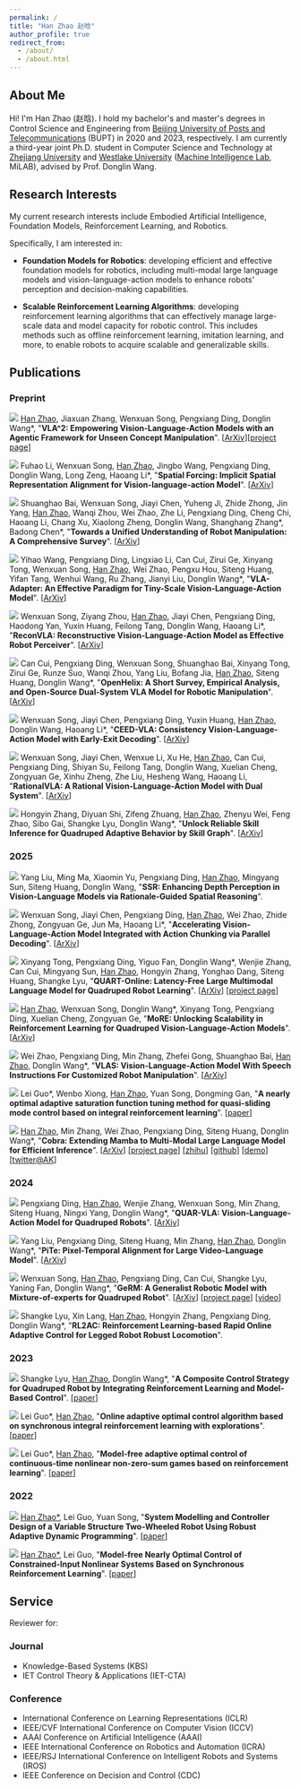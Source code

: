 ```yaml
---
permalink: /
title: "Han Zhao 赵晗"
author_profile: true
redirect_from: 
  - /about/
  - /about.html
---
```


<h2 id='about'>About Me</h2>

Hi! I'm Han Zhao (赵晗). I hold my bachelor's and master's degrees in Control Science and Engineering from <a href="https://www.bupt.edu.cn/">Beijing University of Posts and Telecommunications</a> (BUPT) in 2020 and 2023, respectively. I am currently a third-year joint Ph.D. student in Computer Science and Technology at <a href="https://www.zju.edu.cn/">Zhejiang University</a> and <a href="https://www.westlake.edu.cn/">Westlake University</a> (<a href="https://milab.westlake.edu.cn/">Machine Intelligence Lab</a>, MiLAB), advised by Prof. Donglin Wang. 


<h2 id='research-interests'>Research Interests</h2>
My current research interests include Embodied Artificial Intelligence, Foundation Models, Reinforcement Learning, and Robotics. 

Specifically, I am interested in:
- **Foundation Models for Robotics**: developing efficient and effective foundation models for robotics, including multi-modal large language models and vision-language-action models to enhance robots' perception and decision-making capabilities.

- **Scalable Reinforcement Learning Algorithms**: developing reinforcement learning algorithms that can effectively manage large-scale data and model capacity for robotic control. This includes methods such as offline reinforcement learning, imitation learning, and more, to enable robots to acquire scalable and generalizable skills.

<!--
- **Motion Planning and Control for Legged Robots**: developing motion planning and control algorithms for legged robots, including bipedal and quadruped robots, to enable them to perform complex tasks in real-world environments.

<h2 id='news'>News</h2>

* **[March 4, 2025]** A new [paper](https://arxiv.org/abs/2503.02310) about accelerating the action decoding process of VLA has been online! Check out the paper and our model PD-VLA!

* **[January 28, 2025]** Two papers ([QUART-Online](https://arxiv.org/abs/2412.15576) and [MoRE](https://arxiv.org/abs/2503.08007)) have been accepted for ICRA 2025!

* **[January 23, 2025]** [VLAS](https://arxiv.org/abs/2502.13508), a work about integrating speech instruction as a new modality into VLA, has been accepted for ICLR 2025!

* **[January 9, 2025]** One paper about control theory with my former supervisor during the master's program has been accepted for Neurocomputing!

* **[December 10, 2024]** [Cobra](https://arxiv.org/abs/2403.14520) have been accepted for AAAI-25!

* **[July 4, 2024]** Two papers ([PiTe](https://arxiv.org/abs/2409.07239) and [QUAR-VLA](https://arxiv.org/abs/2312.14457)) have been accepted for ECCV 2024!

* **[June 30, 2024]** [GeRM](https://arxiv.org/abs/2403.13358) has been accepted for IROS 2024!

* **[May 14, 2024]** One paper (RL2AC) has been accepted for RSS 2024!

* **[March 22, 2024]** A new [paper](https://arxiv.org/abs/2403.14520) about Cobra, an efficient multi-modal large language model, was released. [Project page](https://sites.google.com/view/cobravlm) has been available. The paper has been featured by [Hugging Face Daily Papers](https://huggingface.co/papers?date=2024-03-22)! [Demo](https://huggingface.co/spaces/han1997/cobra) has been available!

* **[March 20, 2024]** A new [paper](https://arxiv.org/abs/2403.13358) about GeRM, a generalist robotic model with the mixture-of-experts architecture and RL training method for quadruped robot, was released. [Project page](https://songwxuan.github.io/GeRM/) has been available. [Video](https://www.youtube.com/watch?v=tjgIxsXW0JU) has been available!
-->


<h2 id='publications'>Publications</h2>

### Preprint
<a href="https://arxiv.org/abs/2510.14902" target="_blank"><img src="https://img.shields.io/badge/arXiv-2510.14902-B31B1B?style=for-the-badge"></a> <u>Han Zhao</u>, Jiaxuan Zhang, Wenxuan Song, Pengxiang Ding, Donglin Wang\*, &quot;**VLA^2: Empowering Vision-Language-Action Models with an Agentic Framework for Unseen Concept Manipulation**&quot;. [[ArXiv](https://arxiv.org/pdf/2510.14902.pdf)][[project page](https://vla-2.github.io/)]

<a href="https://arxiv.org/abs/2510.12276" target="_blank"><img src="https://img.shields.io/badge/arXiv-2510.12276-B31B1B?style=for-the-badge"></a> Fuhao Li, Wenxuan Song, <u>Han Zhao</u>, Jingbo Wang, Pengxiang Ding, Donglin Wang, Long Zeng, Haoang Li\*, &quot;**Spatial Forcing: Implicit Spatial Representation Alignment for Vision-language-action Model**&quot;. [[ArXiv](https://arxiv.org/pdf/2510.12276.pdf)]

<a href="https://arxiv.org/abs/2510.10903" target="_blank"><img src="https://img.shields.io/badge/arXiv-2510.10903-B31B1B?style=for-the-badge"></a> Shuanghao Bai, Wenxuan Song, Jiayi Chen, Yuheng Ji, Zhide Zhong, Jin Yang, <u>Han Zhao</u>, Wanqi Zhou, Wei Zhao, Zhe Li, Pengxiang Ding, Cheng Chi, Haoang Li, Chang Xu, Xiaolong Zheng, Donglin Wang, Shanghang Zhang\*, Badong Chen\*, &quot;**Towards a Unified Understanding of Robot Manipulation: A Comprehensive Survey**&quot;. [[ArXiv](https://arxiv.org/pdf/2510.10903.pdf)]

<a href="https://arxiv.org/abs/2509.09372" target="_blank"><img src="https://img.shields.io/badge/arXiv-2509.09372-B31B1B?style=for-the-badge"></a> Yihao Wang, Pengxiang Ding, Lingxiao Li, Can Cui, Zirui Ge, Xinyang Tong, Wenxuan Song, <u>Han Zhao</u>, Wei Zhao, Pengxu Hou, Siteng Huang, Yifan Tang, Wenhui Wang, Ru Zhang, Jianyi Liu, Donglin Wang\*, &quot;**VLA-Adapter: An Effective Paradigm for Tiny-Scale Vision-Language-Action Model**&quot;. [[ArXiv](https://arxiv.org/pdf/2509.09372.pdf)]

<a href="https://arxiv.org/abs/2508.10333" target="_blank"><img src="https://img.shields.io/badge/arXiv-2508.10333-B31B1B?style=for-the-badge"></a> Wenxuan Song, Ziyang Zhou, <u>Han Zhao</u>, Jiayi Chen, Pengxiang Ding, Haodong Yan, Yuxin Huang, Feilong Tang, Donglin Wang, Haoang Li\*, &quot;**ReconVLA: Reconstructive Vision-Language-Action Model as Effective Robot Perceiver**&quot;. [[ArXiv](https://arxiv.org/pdf/2508.10333.pdf)]

<a href="https://arxiv.org/abs/2505.03912" target="_blank"><img src="https://img.shields.io/badge/arXiv-2505.03912-B31B1B?style=for-the-badge"></a> Can Cui, Pengxiang Ding, Wenxuan Song, Shuanghao Bai, Xinyang Tong, Zirui Ge, Runze Suo, Wanqi Zhou, Yang Liu, Bofang Jia, <u>Han Zhao</u>, Siteng Huang, Donglin Wang\*, &quot;**OpenHelix: A Short Survey, Empirical Analysis, and Open-Source Dual-System VLA Model for Robotic Manipulation**&quot;. [[ArXiv](https://arxiv.org/pdf/2505.03912.pdf)]

<a href="https://arxiv.org/abs/2506.13725" target="_blank"><img src="https://img.shields.io/badge/arXiv-2506.13725-B31B1B?style=for-the-badge"></a> Wenxuan Song, Jiayi Chen, Pengxiang Ding, Yuxin Huang, <u>Han Zhao</u>, Donglin Wang, Haoang Li\*, &quot;**CEED-VLA: Consistency Vision-Language-Action Model with Early-Exit Decoding**&quot;. [[ArXiv](https://arxiv.org/pdf/2506.13725.pdf)]

<a href="https://arxiv.org/abs/2506.10826" target="_blank"><img src="https://img.shields.io/badge/arXiv-2506.10826-B31B1B?style=for-the-badge"></a> Wenxuan Song, Jiayi Chen, Wenxue Li, Xu He, <u>Han Zhao</u>, Can Cui, Pengxiang Ding, Shiyan Su, Feilong Tang,
 Donglin Wang, Xuelian Cheng, Zongyuan Ge, Xinhu Zheng, Zhe Liu, Hesheng Wang, Haoang Li, &quot;**RationalVLA: A Rational Vision-Language-Action Model with Dual System**&quot;. [[ArXiv](https://arxiv.org/pdf/2506.10826.pdf)]

<a href="https://arxiv.org/abs/2311.06015" target="_blank"><img src="https://img.shields.io/badge/arXiv-2311.06015-B31B1B?style=for-the-badge"></a> Hongyin Zhang, Diyuan Shi, Zifeng Zhuang, <u>Han Zhao</u>, Zhenyu Wei, Feng Zhao, Sibo Gai, Shangke Lyu, Donglin Wang\*, &quot;**Unlock Reliable Skill Inference for Quadruped Adaptive Behavior by Skill Graph**&quot;. [[ArXiv](https://arxiv.org/abs/2311.06015)]

### 2025
<a target="_blank"><img src="https://img.shields.io/badge/NIPS-2025-blue?style=for-the-badge"></a> Yang Liu, Ming Ma, Xiaomin Yu, Pengxiang Ding, <u>Han Zhao</u>, Mingyang Sun, Siteng Huang, Donglin Wang, &quot;**SSR: Enhancing Depth Perception in Vision-Language Models via Rationale-Guided Spatial Reasoning**&quot;.

<a href="https://arxiv.org/abs/2503.02310" target="_blank"><img src="https://img.shields.io/badge/IROS-2025-blue?style=for-the-badge"></a> Wenxuan Song, Jiayi Chen, Pengxiang Ding, <u>Han Zhao</u>, Wei Zhao, Zhide Zhong, Zongyuan Ge, Jun Ma, Haoang Li\*, &quot;**Accelerating Vision-Language-Action Model Integrated with Action Chunking via Parallel Decoding**&quot;. [[ArXiv](https://arxiv.org/pdf/2503.02310.pdf)]

<a href="https://arxiv.org/abs/2412.15576" target="_blank"><img src="https://img.shields.io/badge/ICRA-2025-blue?style=for-the-badge"></a> Xinyang Tong, Pengxiang Ding, Yiguo Fan, Donglin Wang\*, Wenjie Zhang, Can Cui, Mingyang Sun, <u>Han Zhao</u>, Hongyin Zhang, Yonghao Dang, Siteng Huang, Shangke Lyu, &quot;**QUART-Online: Latency-Free Large Multimodal Language Model for Quadruped Robot Learning**&quot;. [[ArXiv](https://arxiv.org/pdf/2412.15576.pdf)] [[project page](https://quart-online.github.io/)]

<a href="https://arxiv.org/abs/2503.08007" target="_blank"><img src="https://img.shields.io/badge/ICRA-2025-blue?style=for-the-badge"></a> <u>Han Zhao</u>, Wenxuan Song, Donglin Wang\*, Xinyang Tong, Pengxiang Ding, Xuelian Cheng, Zongyuan Ge, &quot;**MoRE: Unlocking Scalability in Reinforcement Learning for Quadruped Vision-Language-Action Models**&quot;. [[ArXiv](https://arxiv.org/pdf/2503.08007.pdf)]

<a href="https://arxiv.org/abs/2502.13508" target="_blank"><img src="https://img.shields.io/badge/ICLR-2025-blue?style=for-the-badge"></a> Wei Zhao, Pengxiang Ding, Min Zhang, Zhefei Gong, Shuanghao Bai, <u>Han Zhao</u>, Donglin Wang\*, &quot;**VLAS: Vision-Language-Action Model With Speech Instructions For Customized Robot Manipulation**&quot;. [[ArXiv](https://arxiv.org/pdf/2502.13508.pdf)]

<a href="https://www.sciencedirect.com/science/article/pii/S0925231225000359?via%3Dihub" target="_blank"><img src="https://img.shields.io/badge/Neuro-2025-green?style=for-the-badge"></a> Lei Guo\*, Wenbo Xiong, <u>Han Zhao</u>, Yuan Song, Dongming Gan, &quot;**A nearly optimal adaptive saturation function tuning method for quasi-sliding mode control based on integral reinforcement learning**&quot;. [[paper](https://www.sciencedirect.com/science/article/pii/S0925231225000359?via%3Dihub)]

<a href="https://arxiv.org/abs/2403.14520" target="_blank"><img src="https://img.shields.io/badge/AAAI-2025-blue?style=for-the-badge"></a> <u>Han Zhao</u>, Min Zhang, Wei Zhao, Pengxiang Ding, Siteng Huang, Donglin Wang\*, &quot;**Cobra: Extending Mamba to Multi-Modal Large Language Model for Efficient Inference**&quot;. [[ArXiv](https://arxiv.org/pdf/2403.14520.pdf)] [[project page](https://sites.google.com/view/cobravlm)] [[zhihu](https://zhuanlan.zhihu.com/p/688544752)] [[github](https://github.com/h-zhao1997/cobra)] [[demo](https://huggingface.co/spaces/han1997/cobra)] [[twitter@AK](https://twitter.com/_akhaliq/status/1771033002748837953?t=6S4PVZXg6GcXqi_-PFzipw&s=19)]

### 2024
<a href="https://arxiv.org/abs/2312.14457" target="_blank"><img src="https://img.shields.io/badge/ECCV-2024-blue?style=for-the-badge"></a> Pengxiang Ding, <u>Han Zhao</u>, Wenjie Zhang, Wenxuan Song, Min Zhang, Siteng Huang, Ningxi Yang, Donglin Wang\*, &quot;**QUAR-VLA: Vision-Language-Action Model for Quadruped Robots**&quot;. [[ArXiv](https://arxiv.org/abs/2312.14457)]

<a href="https://arxiv.org/abs/2409.07239" target="_blank"><img src="https://img.shields.io/badge/ECCV-2024-blue?style=for-the-badge"></a> Yang Liu, Pengxiang Ding, Siteng Huang, Min Zhang, <u>Han Zhao</u>, Donglin Wang\*, &quot;**PiTe: Pixel-Temporal Alignment for Large Video-Language Model**&quot;. [[ArXiv](https://arxiv.org/abs/2409.07239)]

<a href="https://arxiv.org/abs/2403.13358" target="_blank"><img src="https://img.shields.io/badge/IROS-2024-blue?style=for-the-badge"></a> Wenxuan Song, <u>Han Zhao</u>, Pengxiang Ding, Can Cui, Shangke Lyu, Yaning Fan, Donglin Wang\*, &quot;**GeRM: A Generalist Robotic Model with Mixture-of-experts for Quadruped Robot**&quot;. [[ArXiv](https://arxiv.org/abs/2403.13358)] [[project page](https://songwxuan.github.io/GeRM/)] [[video](https://www.youtube.com/watch?v=tjgIxsXW0JU)]

<a target="_blank"><img src="https://img.shields.io/badge/RSS-2024-blue?style=for-the-badge"></a> Shangke Lyu, Xin Lang, <u>Han Zhao</u>, Hongyin Zhang, Pengxiang Ding, Donglin Wang\*, &quot;**RL2AC: Reinforcement Learning-based Rapid Online Adaptive Control for Legged Robot Robust Locomotion**&quot;.

### 2023
<a href="https://ieeexplore.ieee.org/document/10341908/" target="_blank"><img src="https://img.shields.io/badge/IROS-2023-blue?style=for-the-badge"></a> Shangke Lyu, <u>Han Zhao</u>, Donglin Wang\*, &quot;**A Composite Control Strategy for Quadruped Robot by Integrating Reinforcement Learning and Model-Based Control**&quot;. [[paper](https://ieeexplore.ieee.org/document/10341908/)]

<a href="https://www.sciencedirect.com/science/article/abs/pii/S092523122201431X/" target="_blank"><img src="https://img.shields.io/badge/Neuro-2023-green?style=for-the-badge"></a> Lei Guo\*, <u>Han Zhao</u>, &quot;**Online adaptive optimal control algorithm based on synchronous integral reinforcement learning with explorations**&quot;. [[paper](https://www.sciencedirect.com/science/article/abs/pii/S092523122201431X/)]

<a href="https://ietresearch.onlinelibrary.wiley.com/doi/full/10.1049/cth2.12376/" target="_blank"><img src="https://img.shields.io/badge/IET%20CTA-2023-green?style=for-the-badge"></a> Lei Guo\*, <u>Han Zhao</u>, &quot;**Model‐free adaptive optimal control of continuous‐time nonlinear non‐zero‐sum games based on reinforcement learning**&quot;. [[paper](https://ietresearch.onlinelibrary.wiley.com/doi/full/10.1049/cth2.12376/)]

### 2022
<a href="https://ieeexplore.ieee.org/document/10033602/" target="_blank"><img src="https://img.shields.io/badge/CCDC-2022-blue?style=for-the-badge"></a> <u>Han Zhao*</u>, Lei Guo, Yuan Song, &quot;**System Modelling and Controller Design of a Variable Structure Two-Wheeled Robot Using Robust Adaptive Dynamic Programming**&quot;. [[paper](https://ieeexplore.ieee.org/document/10033602)]

<a href="https://ieeexplore.ieee.org/document/9902515/" target="_blank"><img src="https://img.shields.io/badge/CCC-2022-blue?style=for-the-badge"></a> <u>Han Zhao*</u>, Lei Guo, &quot;**Model-free Nearly Optimal Control of Constrained-Input Nonlinear Systems Based on Synchronous Reinforcement Learning**&quot;. [[paper](https://ieeexplore.ieee.org/document/9902515/)]


<h2 id='service'>Service</h2>

Reviewer for:

### Journal
- Knowledge-Based Systems (KBS)
- IET Control Theory & Applications (IET-CTA)

### Conference
- International Conference on Learning Representations (ICLR)
- IEEE/CVF International Conference on Computer Vision (ICCV)
- AAAI Conference on Artificial Intelligence (AAAI)
- IEEE International Conference on Robotics and Automation (ICRA)
- IEEE/RSJ International Conference on Intelligent Robots and Systems (IROS)
- IEEE Conference on Decision and Control (CDC)
